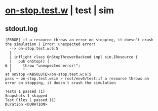 # [on-stop.test.w](../../../../../../examples/tests/sdk_tests/resource/on-stop.test.w) | test | sim

## stdout.log
```log
[ERROR] if a resource throws an error on stopping, it doesn't crash the simulation | Error: unexpected error!
  --> on-stop.test.w:6:5
  | 
  | inflight class OnStopThrowerBackend impl sim.IResource {
  |   pub onStop() {
6 |     throw "unexpected error!";
  |     ^
at onStop <ABSOLUTE>/on-stop.test.w:6:5
pass ─ on-stop.test.wsim » root/env0/test:if a resource throws an error on stopping, it doesn't crash the simulation

Tests 1 passed (1)
Snapshots 1 skipped
Test Files 1 passed (1)
Duration <DURATION>
```


